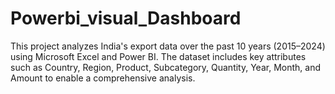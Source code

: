 # Powerbi_visual_Dashboard
This project analyzes India's export data over the past 10 years (2015–2024) using Microsoft Excel and Power BI. The dataset includes key attributes such as Country, Region, Product, Subcategory, Quantity, Year, Month, and Amount to enable a comprehensive analysis. 
